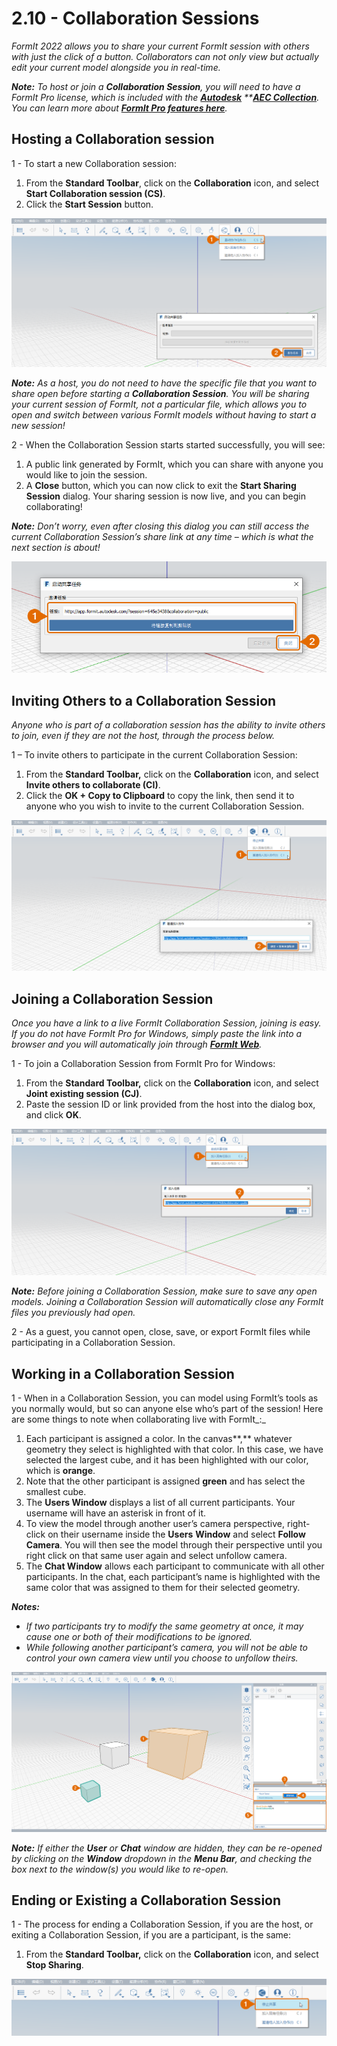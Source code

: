 # 2.10 - Collaboration Sessions

_FormIt 2022 allows you to share your current FormIt session with others with just the click of a button. Collaborators can not only view but actually edit your current model alongside you in real-time._

_**Note:**_ _To host or join a_ _**Collaboration Session**, you will need to have a FormIt Pro license, which is included with the_ [_**Autodesk**_](https://www.autodesk.com/collections/architecture-engineering-construction/overview?plc=AECCOL&term=1-YEAR&support=ADVANCED&quantity=1) _\*\*_[_**AEC Collection**_](https://www.autodesk.com/collections/architecture-engineering-construction/overview?plc=AECCOL&term=1-YEAR&support=ADVANCED&quantity=1)_. You can learn more about_ [_**FormIt Pro features here**_](https://formit.autodesk.com/#pro-callout)_._

## Hosting a Collaboration session

1 - To start a new Collaboration session:

1. From the **Standard Toolbar**, click on the **Collaboration** icon, and select **Start Collaboration session \(CS\)**.
2. Click the **Start Session** button.

![](../../.gitbook/assets/0%20%2812%29.png)

_**Note:**_ _As a host, you do not need to have the specific file that you want to share open before starting a_ _**Collaboration Session**. You will be sharing your current session of FormIt, not a particular file, which allows you to open and switch between various FormIt models without having to start a new session!_

2 - When the Collaboration Session starts started successfully, you will see:

1. A public link generated by FormIt, which you can share with anyone you would like to join the session.
2. A **Close** button, which you can now click to exit the **Start Sharing Session** dialog. Your sharing session is now live, and you can begin collaborating!

_**Note:**_ _Don’t worry, even after closing this dialog you can still access the current Collaboration Session’s share link at any time – which is what the next section is about!_

![](../../.gitbook/assets/1%20%286%29.png)

## Inviting Others to a Collaboration Session

_Anyone who is part of a collaboration session has the ability to invite others to join, even if they are not the host, through the process below._

1 – To invite others to participate in the current Collaboration Session:

1. From the **Standard Toolbar,** click on the **Collaboration** icon, and select **Invite others to collaborate \(CI\)**.
2. Click the **OK + Copy to Clipboard** to copy the link, then send it to anyone who you wish to invite to the current Collaboration Session.

![](../../.gitbook/assets/2%20%286%29.png)

## Joining a Collaboration Session

_Once you have a link to a live FormIt Collaboration Session, joining is easy. If you do not have FormIt Pro for Windows, simply paste the link into a browser and you will automatically join through_ [_**FormIt Web**_](https://formit.autodesk.com/app)_._

1 - To join a Collaboration Session from FormIt Pro for Windows:

1. From the **Standard Toolbar,** click on the **Collaboration** icon, and select **Joint existing session \(CJ\)**.
2. Paste the session ID or link provided from the host into the dialog box, and click **OK**.

![](../../.gitbook/assets/3%20%2815%29.png)

_**Note:**_ _Before joining a Collaboration Session, make sure to save any open models. Joining a Collaboration Session will automatically close any FormIt files you previously had open._

2 - As a guest, you cannot open, close, save, or export FormIt files while participating in a Collaboration Session.

## Working in a Collaboration Session

1 - When in a Collaboration Session, you can model using FormIt’s tools as you normally would, but so can anyone else who’s part of the session! Here are some things to note when collaborating live with FormIt_:_

1. Each participant is assigned a color. In the canvas**,** whatever geometry they select is highlighted with that color. In this case, we have selected the largest cube, and it has been highlighted with our color, which is **orange**.
2. Note that the other participant is assigned **green** and has select the smallest cube.
3. The **Users Window** displays a list of all current participants. Your username will have an asterisk in front of it.
4. To view the model through another user’s camera perspective, right-click on their username inside the **Users** **Window** and select **Follow Camera**. You will then see the model through their perspective until you right click on that same user again and select unfollow camera.
5. The **Chat Window** allows each participant to communicate with all other participants. In the chat, each participant’s name is highlighted with the same color that was assigned to them for their selected geometry.

_**Notes:**_

* _If two participants try to modify the same geometry at once, it may cause one or both of their modifications to be ignored._
* _While following another participant’s camera, you will not be able to control your own camera view until you choose to unfollow theirs._

![](../../.gitbook/assets/4%20%284%29.png)

_**Note:**_ _If either the_ _**User**_ _or_ _**Chat**_ _window are hidden, they can be re-opened by clicking on the_ _**Window**_ _dropdown in the_ _**Menu Bar**, and checking the box next to the window\(s\) you would like to re-open._

## Ending or Existing a Collaboration Session

1 - The process for ending a Collaboration Session, if you are the host, or exiting a Collaboration Session, if you are a participant, is the same:

1. From the **Standard Toolbar,** click on the **Collaboration** icon, and select **Stop Sharing**.

![](../../.gitbook/assets/5%20%2814%29.png)

